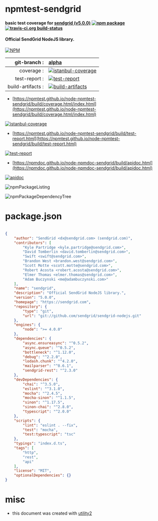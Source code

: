 # npmtest-sendgrid

#### basic test coverage for  [sendgrid (v5.0.0)](https://sendgrid.com)  [![npm package](https://img.shields.io/npm/v/npmtest-sendgrid.svg?style=flat-square)](https://www.npmjs.org/package/npmtest-sendgrid) [![travis-ci.org build-status](https://api.travis-ci.org/npmtest/node-npmtest-sendgrid.svg)](https://travis-ci.org/npmtest/node-npmtest-sendgrid)

#### Official SendGrid NodeJS library.

[![NPM](https://nodei.co/npm/sendgrid.png?downloads=true&downloadRank=true&stars=true)](https://www.npmjs.com/package/sendgrid)

| git-branch : | [alpha](https://github.com/npmtest/node-npmtest-sendgrid/tree/alpha)|
|--:|:--|
| coverage : | [![istanbul-coverage](https://npmtest.github.io/node-npmtest-sendgrid/build/coverage.badge.svg)](https://npmtest.github.io/node-npmtest-sendgrid/build/coverage.html/index.html)|
| test-report : | [![test-report](https://npmtest.github.io/node-npmtest-sendgrid/build/test-report.badge.svg)](https://npmtest.github.io/node-npmtest-sendgrid/build/test-report.html)|
| build-artifacts : | [![build-artifacts](https://npmtest.github.io/node-npmtest-sendgrid/glyphicons_144_folder_open.png)](https://github.com/npmtest/node-npmtest-sendgrid/tree/gh-pages/build)|

- [https://npmtest.github.io/node-npmtest-sendgrid/build/coverage.html/index.html](https://npmtest.github.io/node-npmtest-sendgrid/build/coverage.html/index.html)

[![istanbul-coverage](https://npmtest.github.io/node-npmtest-sendgrid/build/screenCapture.buildCi.browser.%252Ftmp%252Fbuild%252Fcoverage.lib.html.png)](https://npmtest.github.io/node-npmtest-sendgrid/build/coverage.html/index.html)

- [https://npmtest.github.io/node-npmtest-sendgrid/build/test-report.html](https://npmtest.github.io/node-npmtest-sendgrid/build/test-report.html)

[![test-report](https://npmtest.github.io/node-npmtest-sendgrid/build/screenCapture.buildCi.browser.%252Ftmp%252Fbuild%252Ftest-report.html.png)](https://npmtest.github.io/node-npmtest-sendgrid/build/test-report.html)

- [https://npmdoc.github.io/node-npmdoc-sendgrid/build/apidoc.html](https://npmdoc.github.io/node-npmdoc-sendgrid/build/apidoc.html)

[![apidoc](https://npmdoc.github.io/node-npmdoc-sendgrid/build/screenCapture.buildCi.browser.%252Ftmp%252Fbuild%252Fapidoc.html.png)](https://npmdoc.github.io/node-npmdoc-sendgrid/build/apidoc.html)

![npmPackageListing](https://npmtest.github.io/node-npmtest-sendgrid/build/screenCapture.npmPackageListing.svg)

![npmPackageDependencyTree](https://npmtest.github.io/node-npmtest-sendgrid/build/screenCapture.npmPackageDependencyTree.svg)



# package.json

```json

{
    "author": "SendGrid <dx@sendgrid.com> (sendgrid.com)",
    "contributors": [
        "Kyle Partridge <kyle.partridge@sendgrid.com>",
        "David Tomberlin <david.tomberlin@sendgrid.com>",
        "Swift <swift@sendgrid.com>",
        "Brandon West <brandon.west@sendgrid.com>",
        "Scott Motte <scott.motte@sendgrid.com>",
        "Robert Acosta <robert.acosta@sendgrid.com>",
        "Elmer Thomas <elmer.thomas@sendgrid.com>",
        "Adam Buczynski <me@adambuczynski.com>"
    ],
    "name": "sendgrid",
    "description": "Official SendGrid NodeJS library.",
    "version": "5.0.0",
    "homepage": "https://sendgrid.com",
    "repository": {
        "type": "git",
        "url": "git://github.com/sendgrid/sendgrid-nodejs.git"
    },
    "engines": {
        "node": ">= 4.0.0"
    },
    "dependencies": {
        "async.ensureasync": "^0.5.2",
        "async.queue": "^0.5.2",
        "bottleneck": "^1.12.0",
        "debug": "^2.2.0",
        "lodash.chunk": "^4.2.0",
        "mailparser": "^0.6.1",
        "sendgrid-rest": "^2.3.0"
    },
    "devDependencies": {
        "chai": "^3.5.0",
        "eslint": "^3.1.0",
        "mocha": "^2.4.5",
        "mocha-sinon": "^1.1.5",
        "sinon": "^1.17.5",
        "sinon-chai": "^2.8.0",
        "typescript": "^2.0.0"
    },
    "scripts": {
        "lint": "eslint . --fix",
        "test": "mocha",
        "test:typescript": "tsc"
    },
    "typings": "index.d.ts",
    "tags": [
        "http",
        "rest",
        "api"
    ],
    "license": "MIT",
    "optionalDependencies": {}
}
```



# misc
- this document was created with [utility2](https://github.com/kaizhu256/node-utility2)
